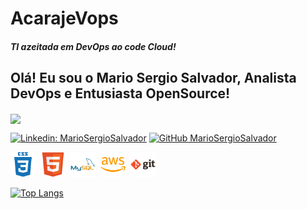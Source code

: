 # AcarajeVops #
##### TI azeitada em DevOps ao code Cloud! #####
## Olá! Eu sou o Mario Sergio Salvador, Analista DevOps e Entusiasta OpenSource! ##

<a href="https://github.com/AcarajeVops">
  <img align="center" src="https://github-readme-stats.vercel.app/api?username=MarioSergioSalvador&show_icons=true&theme=omni" />
</a>
<p>
  
[![Linkedin: MarioSergioSalvador](https://img.shields.io/badge/-MarioSergioSalvador-blue?style=flat-square&logo=Linkedin&logoColor=white&link=https://www.linkedin.com/in/m%C3%A1rio-s%C3%A9rgio-salvador-987a8822/)](https://www.linkedin.com/in/m%C3%A1rio-s%C3%A9rgio-salvador-987a8822/)
[![GitHub MarioSergioSalvador](https://img.shields.io/github/followers/MarioSergioSalvador?label=follow&style=social)](https://github.com/MarioSergioSalvador)
  
</p>
<p>
<div>
  <img src="https://github.com/devicons/devicon/blob/master/icons/css3/css3-plain-wordmark.svg"  title="CSS3" alt="CSS" width="40" height="40"/>&nbsp;
  <img src="https://github.com/devicons/devicon/blob/master/icons/html5/html5-original.svg" title="HTML5" alt="HTML" width="40" height="40"/>&nbsp;
  <img src="https://github.com/devicons/devicon/blob/master/icons/mysql/mysql-original-wordmark.svg" title="MySQL"  alt="MySQL" width="40" height="40"/>&nbsp;
  <img src="https://github.com/devicons/devicon/blob/master/icons/amazonwebservices/amazonwebservices-plain-wordmark.svg" title="AWS" alt="AWS" width="40" height="40"/>&nbsp;
  <img src="https://github.com/devicons/devicon/blob/master/icons/git/git-original-wordmark.svg" title="Git" **alt="Git" width="40" height="40"/>
</div>
</p>


  [![Top Langs](https://github-readme-stats.vercel.app/api/top-langs/?username=MarioSergioSalvador)](https://github.com/MarioSergioSalvador/github-readme-stats)
 
  
